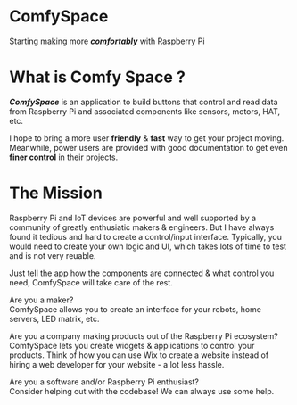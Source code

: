 # ComfySpace
Starting making more <ins>***comfortably***</ins> with Raspberry Pi

# What is Comfy Space ?

***ComfySpace*** is an application to build buttons that control and read data from Raspberry Pi and associated components like sensors, motors, HAT, etc.

I hope to bring a more user **friendly** & **fast** way to get your project moving. Meanwhile, power users are provided with good documentation to get even **finer control** in their projects.
# The Mission

Raspberry Pi and IoT devices are powerful and well supported by a community of greatly enthusiatic makers & engineers. But I have always found it tedious and hard to create a control/input interface. Typically, you would need to create your own logic and UI, which takes lots of time to test and is not very reuable.

Just tell the app how the components are connected & what control you need, ComfySpace will take care of the rest.

Are you a maker? <br> ComfySpace allows you to create an interface for your robots, home servers, LED matrix, etc. 

Are you a company making products out of the Raspberry Pi ecosystem? <br>
ComfySpace lets you create widgets & applications to control your products. Think of how you can use Wix to create a website instead of hiring a web developer for your website - a lot less hassle.

Are you a software and/or Raspberry Pi enthusiast?<br>
Consider helping out with the codebase! We can always use some help.